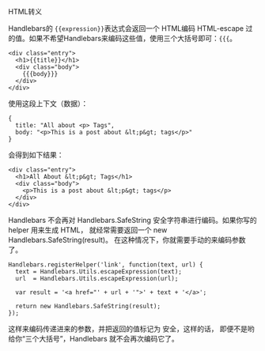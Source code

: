 HTML转义

Handlebars的 `{{expression}}`表达式会返回一个 HTML编码 HTML-escape 过的值。如果不希望Handlebars来编码这些值，使用三个大括号即可：`{{{`。   

	<div class="entry">
	  <h1>{{title}}</h1>
	  <div class="body">
		{{{body}}}
	  </div>
	</div>
	
使用这段上下文（数据）：   

	{
	  title: "All about <p> Tags",
	  body: "<p>This is a post about &lt;p&gt; tags</p>"
	}
	
会得到如下结果：   

	<div class="entry">
	  <h1>All About &lt;p&gt; Tags</h1>
	  <div class="body">
		<p>This is a post about &lt;p&gt; tags</p>
	  </div>
	</div>
	
Handlebars 不会再对 Handlebars.SafeString 安全字符串进行编码。如果你写的 helper 用来生成 HTML， 就经常需要返回一个 new Handlebars.SafeString(result)。 在这种情况下，你就需要手动的来编码参数了。   

	Handlebars.registerHelper('link', function(text, url) {
	  text = Handlebars.Utils.escapeExpression(text);
	  url  = Handlebars.Utils.escapeExpression(url);

	  var result = '<a href="' + url + '">' + text + '</a>';

	  return new Handlebars.SafeString(result);
	});
	
这样来编码传递进来的参数，并把返回的值标记为 安全，这样的话， 即便不是哟给你“三个大括号”，Handlebars 就不会再次编码它了。